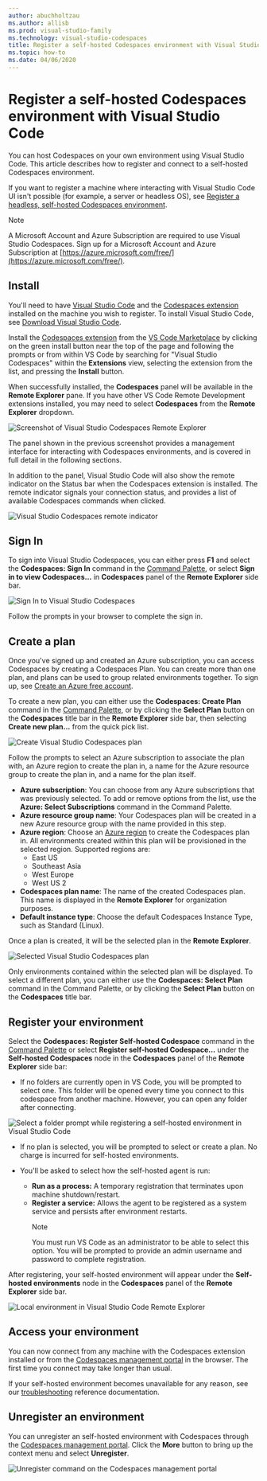 ```yaml
---
author: abuchholtzau
ms.author: allisb
ms.prod: visual-studio-family
ms.technology: visual-studio-codespaces
title: Register a self-hosted Codespaces environment with Visual Studio Code
ms.topic: how-to
ms.date: 04/06/2020
---
```

# Register a self-hosted Codespaces environment with Visual Studio Code

You can host Codespaces on your own environment using Visual Studio Code. This article describes how to register and connect to a self-hosted Codespaces environment.

If you want to register a machine where interacting with Visual Studio Code UI isn't possible (for example, a server or headless OS), see [Register a headless, self-hosted Codespaces environment](self-hosting-cli.md).

> [!NOTE]
> A Microsoft Account and Azure Subscription are required to use Visual Studio Codespaces. Sign up for a Microsoft Account and Azure Subscription at [https://azure.microsoft.com/free/](https://azure.microsoft.com/free/).

## Install

You'll need to have [Visual Studio Code](https://code.visualstudio.com/) and the [Codespaces extension](https://aka.ms/vso-dl) installed on the machine you wish to register. To install Visual Studio Code, see [Download Visual Studio Code](https://code.visualstudio.com/download).

Install the [Codespaces extension](https://aka.ms/vso-dl) from the [VS Code Marketplace](https://marketplace.visualstudio.com/VSCode) by clicking on the green install button near the top of the page and following the prompts or from within VS Code by searching for "Visual Studio Codespaces" within the **Extensions** view, selecting the extension from the list, and pressing the **Install** button.

When successfully installed, the **Codespaces** panel will be available in the **Remote Explorer** pane. If you have other VS Code Remote Development extensions installed, you may need to select **Codespaces** from the **Remote Explorer** dropdown.

![Screenshot of Visual Studio Codespaces Remote Explorer](../images/install-vsc-03.png)

The panel shown in the previous screenshot provides a management interface for interacting with Codespaces environments, and is covered in full detail in the following sections.

In addition to the panel, Visual Studio Code will also show the remote indicator on the Status bar when the Codespaces extension is installed. The remote indicator signals your connection status, and provides a list of available Codespaces commands when clicked.

![Visual Studio Codespaces remote indicator](../images/install-vsc-04.png)

## Sign In

To sign into Visual Studio Codespaces, you can either press **F1** and select the **Codespaces: Sign In** command in the [Command Palette](https://code.visualstudio.com/docs/getstarted/userinterface#_command-palette), or select **Sign in to view Codespaces...** in **Codespaces** panel of the **Remote Explorer** side bar.

![Sign In to Visual Studio Codespaces](../images/sign-in-vsc-01.png)

Follow the prompts in your browser to complete the sign in.

<!-- TODO: 
Add content for:
- Filtering Azure Subscription
-->

## Create a plan

Once you've signed up and created an Azure subscription, you can access Codespaces by creating a Codespaces Plan. You can create more than one plan, and plans can be used to group related environments together. To sign up, see [Create an Azure free account](https://azure.microsoft.com/free/).

To create a new plan, you can either use the **Codespaces: Create Plan** command in the [Command Palette](https://code.visualstudio.com/docs/getstarted/userinterface#_command-palette), or by clicking the **Select Plan** button on the **Codespaces** title bar in the **Remote Explorer** side bar, then selecting **Create new plan...** from the quick pick list.

![Create Visual Studio Codespaces plan](../images/create-plan-vsc-01.png)

Follow the prompts to select an Azure subscription to associate the plan with, an Azure region to create the plan in, a name for the Azure resource group to create the plan in, and a name for the plan itself.

- **Azure subscription**: You can choose from any Azure subscriptions that was previously selected. To add or remove options from the list, use the **Azure: Select Subscriptions** command in the Command Palette.
- **Azure resource group name**: Your Codespaces plan will be created in a new Azure resource group with the name provided in this step.
- **Azure region**: Choose an [Azure region](https://azure.microsoft.com/global-infrastructure/regions/) to create the Codespaces plan in. All environments created within this plan will be provisioned in the selected region. Supported regions are:
  - East US
  - Southeast Asia
  - West Europe
  - West US 2
- **Codespaces plan name**: The name of the created Codespaces plan. This name is displayed in the **Remote Explorer** for organization purposes.
- **Default instance type**: Choose the default Codespaces Instance Type, such as Standard (Linux).

Once a plan is created, it will be the selected plan in the **Remote Explorer**.

![Selected Visual Studio Codespaces plan](../images/create-plan-vsc-02.png)

Only environments contained within the selected plan will be displayed. To select a different plan, you can either use the **Codespaces: Select Plan** command in the Command Palette, or by clicking the **Select Plan** button on the **Codespaces** title bar.

## Register your environment

Select the **Codespaces: Register Self-hosted Codespace** command in the [Command Palette](https://code.visualstudio.com/docs/getstarted/userinterface#_command-palette) or select **Register self-hosted Codespace...** under the **Self-hosted Codespaces** node in the **Codespaces** panel of the **Remote Explorer** side bar:

- If no folders are currently open in VS Code, you will be prompted to select one. This folder will be opened every time you connect to this codespace from another machine. However, you can open any folder after connecting.

![Select a folder prompt while registering a self-hosted environment in Visual Studio Code](../images/register-local-env-vsc-01.png)

- If no plan is selected, you will be prompted to select or create a plan. No charge is incurred for self-hosted environments.

- You'll be asked to select how the self-hosted agent is run:
  - **Run as a process:** A temporary registration that terminates upon machine shutdown/restart.
  - **Register a service:** Allows the agent to be registered as a system service and persists after environment restarts.
    > [!NOTE]
    > You must run VS Code as an administrator to be able to select this option. You will be prompted to provide an admin username and password to complete registration.

After registering, your self-hosted environment will appear under the **Self-hosted environments** node in the **Codespaces** panel of the **Remote Explorer** side bar.

![Local environment in Visual Studio Code Remote Explorer](../images/register-local-env-vsc-02.png)

## Access your environment

You can now connect from any machine with the Codespaces extension installed or from the [Codespaces management portal](https://online.visualstudio.com/environments) in the browser. The first time you connect may take longer than usual.

If your self-hosted environment becomes unavailable for any reason, see our [troubleshooting](../resources/troubleshooting.md#self-hosted-environments) reference documentation.

## Unregister an environment

You can unregister an self-hosted environment with Codespaces through the [Codespaces management portal](https://online.visualstudio.com/environments). Click the **More** button to bring up the context menu and select **Unregister**.

![Unregister command on the Codespaces management portal](../images/unregister-self-hosted.png)

